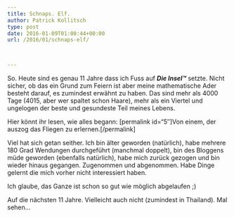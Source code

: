 ```yaml
---
title: Schnaps. Elf.
author: Patrick Kollitsch
type: post
date: 2016-01-09T01:00:44+00:00
url: /2016/01/schnaps-elf/



---
```

So. Heute sind es genau 11 Jahre dass ich Fuss auf _**Die Insel™**_ setzte. Nicht sicher, ob das ein Grund zum Feiern ist aber meine mathematische Ader besteht darauf, es zumindest erwähnt zu haben. Das sind mehr als 4000 Tage (4015, aber wer spaltet schon Haare), mehr als ein Viertel und ungelogen der beste und gesundeste Teil meines Lebens.

Hier könnt ihr lesen, wie alles begann: [permalink id=&#8220;5&#8243;]Von einem, der auszog das Fliegen zu erlernen.[/permalink]

Viel hat sich getan seither. Ich bin älter geworden (natürlich), habe mehrere 180 Grad Wendungen durchgeführt (manchmal doppelt), bin des Bloggens müde geworden (ebenfalls natürlich), habe mich zurück gezogen und bin wieder hinaus gegangen. Zugenommen und abgenommen. Habe Dinge gelernt die mich vorher nicht interessiert haben.

Ich glaube, das Ganze ist schon so gut wie möglich abgelaufen ;)

Auf die nächsten 11 Jahre. Vielleicht auch nicht (zumindest in Thailand). Mal sehen&#8230;